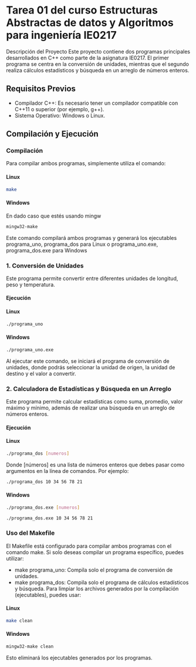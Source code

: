 # Tarea 01 del curso Estructuras Abstractas de datos y Algoritmos para ingeniería IE0217

Descripción del Proyecto
Este proyecto contiene dos programas principales desarrollados en C++ como parte de la asignatura IE0217. El primer programa se centra en la conversión de unidades, mientras que el segundo realiza cálculos estadísticos y búsqueda en un arreglo de números enteros.

## Requisitos Previos

- Compilador C++: Es necesario tener un compilador compatible con C++11 o superior (por ejemplo, g++).
- Sistema Operativo: Windows o Linux.

## Compilación y Ejecución

### Compilación

Para compilar ambos programas, simplemente utiliza el comando:

#### Linux

```bash
make
```

#### Windows

En dado caso que estés usando mingw

```bash
mingw32-make
```

Este comando compilará ambos programas y generará los ejecutables programa_uno, programa_dos para Linux o programa_uno.exe, programa_dos.exe para Windows

### 1. Conversión de Unidades

Este programa permite convertir entre diferentes unidades de longitud, peso y temperatura.

#### Ejecución

#### Linux

```bash
./programa_uno
```

#### Windows

```cmd
./programa_uno.exe
```

Al ejecutar este comando, se iniciará el programa de conversión de unidades, donde podrás seleccionar la unidad de origen, la unidad de destino y el valor a convertir.

### 2. Calculadora de Estadísticas y Búsqueda en un Arreglo

Este programa permite calcular estadísticas como suma, promedio, valor máximo y mínimo, además de realizar una búsqueda en un arreglo de números enteros.

#### Ejecución

#### Linux

```bash
./programa_dos [numeros]
```

Donde [números] es una lista de números enteros que debes pasar como argumentos en la línea de comandos. Por ejemplo:

```bash
./programa_dos 10 34 56 78 21
```

#### Windows

```bash
./programa_dos.exe [numeros]
```

```bash
./programa_dos.exe 10 34 56 78 21
```

### Uso del Makefile

El Makefile está configurado para compilar ambos programas con el comando make. Si solo deseas compilar un programa específico, puedes utilizar:

- make programa_uno: Compila solo el programa de conversión de unidades.
- make programa_dos: Compila solo el programa de cálculos estadísticos y búsqueda.
  Para limpiar los archivos generados por la compilación (ejecutables), puedes usar:

#### Linux

```bash
make clean
```

#### Windows

```bash
mingw32-make clean
```

Esto eliminará los ejecutables generados por los programas.
